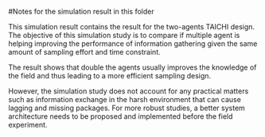 #Notes for the simulation result in this folder

This simulation result contains the result for the two-agents TAICHI design. The objective of this simulation study is to compare if multiple agent is helping improving the performance of information 
gathering given the same amount of sampling effort and time constraint. 

The result shows that double the agents usually improves the knowledge of the field and thus leading to a more efficient sampling design. 

However, the simulation study does not account for any practical matters such as information exchange in the harsh environment that can cause lagging and missing packages. For more robust studies, a better 
system architecture needs to be proposed and implemented before the field experiment. 
